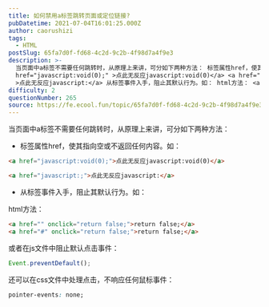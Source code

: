 ```yaml
---
title: 如何禁用a标签跳转页面或定位链接?
pubDatetime: 2021-07-04T16:01:25.000Z
author: caorushizi
tags:
  - HTML
postSlug: 65fa7d0f-fd68-4c2d-9c2b-4f98d7a4f9e3
description: >-
  当页面中a标签不需要任何跳转时，从原理上来讲，可分如下两种方法： 标签属性href，使其指向空或不返回任何内容。如： <a
  href="javascript:void(0);" >点此无反应javascript:void(0)</a> <a href="javascript:;"
  >点此无反应javascript:</a> 从标签事件入手，阻止其默认行为。如： html方法： <a href=""
difficulty: 2
questionNumber: 265
source: https://fe.ecool.fun/topic/65fa7d0f-fd68-4c2d-9c2b-4f98d7a4f9e3
---
```


当页面中a标签不需要任何跳转时，从原理上来讲，可分如下两种方法：

- 标签属性href，使其指向空或不返回任何内容。如：

```html
<a href="javascript:void(0);">点此无反应javascript:void(0)</a>

<a href="javascript:;">点此无反应javascript:</a>
```

- 从标签事件入手，阻止其默认行为。如：

html方法：

```html
<a href="" onclick="return false;">return false;</a>
<a href="#" onclick="return false;">return false;</a>
```

或者在js文件中阻止默认点击事件：

```javascript
Event.preventDefault();
```

还可以在css文件中处理点击，不响应任何鼠标事件：

```css
pointer-events: none;
```
